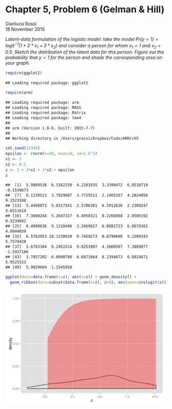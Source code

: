 # Chapter 5, Problem 6 (Gelman & Hill)
Gianluca Rossi  
18 November 2015  

*Latent-data formulation of the logistic model: take the model $Pr(y = 1) = logit^{−1}(1 + 2 * x_{1} + 3 * x_{2})$ and consider a person for whom $x_{1} = 1$ and $x_{2} = 0.5$. Sketch the distribution of the latent data for this person. Figure out the probability that $y = 1$ for the person and shade the corresponding area on your graph.*


```r
require(ggplot2)
```

```
## Loading required package: ggplot2
```

```r
require(arm)
```

```
## Loading required package: arm
## Loading required package: MASS
## Loading required package: Matrix
## Loading required package: lme4
## 
## arm (Version 1.8-6, built: 2015-7-7)
## 
## Working directory is /Users/grossi/Dropbox/Code/ARM/ch5
```


```r
set.seed(12345)
epsilon <- rnorm(n=50, mean=0, sd=1.6^2)
x1 <- 1
x2 <- 0.5
z <- 1 + 2*x1 + 3*x2 + epsilon
z
```

```
##  [1]  5.9989538  6.3162330  4.2201835  3.3390472  6.0510719 -0.1539673
##  [7]  6.1130523  3.7929687  3.7725511  2.1465357  4.2024056  9.1523188
## [13]  5.4488073  5.8317541  2.5786381  6.5912636  2.2309247  3.6511614
## [19]  7.3690244  5.2647327  6.4958321  8.2268098  2.8505192  0.5239682
## [25]  0.4098636  9.1210496  3.2669827  6.0881723  6.0670361  4.0844839
## [31]  6.5783953 10.1238939  9.7459273  8.6790608  5.1509343  5.7574420
## [37]  3.6703384  0.2451514  9.0253987  4.5660507  7.3889877 -1.5937166
## [43]  1.7857202  6.8990798  6.6873964  8.2394673  0.8824671  5.9525523
## [49]  5.9929604  1.1545950
```

```r
ggplot(data=data.frame(z=z), aes(x=z)) + geom_density() +
  geom_ribbon(data=subset(data.frame(z=z), z>0), aes(ymax=invlogit(z)), ymin=0, fill="red", colour=NA, alpha=0.35)
```

![](arm_ch5p6_files/figure-html/unnamed-chunk-2-1.png) 

